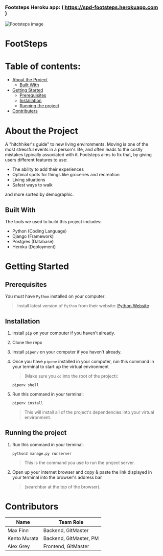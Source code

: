 ### Footsteps Heroku app: ( https://spd-footsteps.herokuapp.com )

![Footsteps image](https://lifestyledezine.com/wp-content/uploads/2019/10/Traveling-the-world.jpg)
# FootSteps

# Table of contents:
* [About the Project](#About-the-Project)
    * [Built With](#Built-With)
* [Getting Started](#Getting-Started)
    * [Prerequisites](#Prerequisites)
    * [Installation](#Installation)
    * [Running the project](#Running-the-project)
* [Contributers](#Contributers)

# About the Project
A "hitchhiker's guide" to new living environments. Moving is one of the most stressful events in a person's life, and often leads to the costly mistakes typically associated with it. Footsteps aims to fix that, by giving users different features to use:
* The ability to add their experiences
* Optimal spots for things like groceries and recreation
* Living situations
* Safest ways to walk

and more sorted by demographic.


## Built With
The tools we used to build this project includes:
* Python (Coding Language)
* Django (Framework)
* Postgres (Database)
* Heroku (Deployment)
# Getting Started
## Prerequisites
You must have ```Python``` installed on your computer:

> Install latest version of ```Python``` from their website:
[Python Website](https://www.python.org)

## Installation
1. Install ```pip``` on your computer if you haven't already.
2. Clone the repo
3. Install ```pipenv``` on your computer if you haven't already.
4. Once you have ```pipenv``` installed in your computer, run this command in your terminal to start up the virtual environment 
    >(Make sure you ```cd``` into the root of the project):

    ```
    pipenv shell
    ```
5. Run this command in your terminal:
    ```
    pipenv install
    ``` 
    >This will install all of the project's dependencies into your virtual environment.

## Running the project
1. Run this command in your terminal:
    ```
    python3 manage.py runserver
    ```
    >This is the command you use to run the project server.
2. Open up your internet browser and copy & paste the link displayed in your terminal into the browser's address bar 
    >(searchbar at the top of the browser).

# Contributors
| Name          | Team Role |
| --------------| ----------|
| Max Finn      | Backend, GitMaster   |
| Kento Murata  | Backend, GitMaster, PM   |
| Alex Grey     | Frontend, GitMaster  |